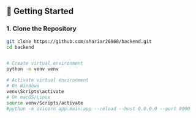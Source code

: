 ## 🚀 Getting Started

### 1. Clone the Repository

```bash
git clone https://github.com/shariar26868/backend.git
cd backend


# Create virtual environment
python -m venv venv

# Activate virtual environment
# On Windows
venv\Scripts\activate
# On macOS/Linux
source venv/Scripts/activate
#python -m uvicorn app.main:app --reload --host 0.0.0.0 --port 8000



